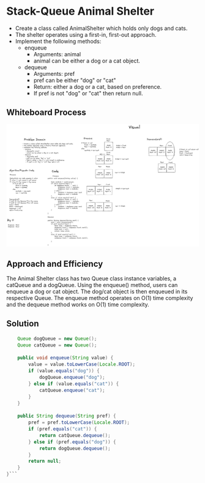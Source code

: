 # Stack-Queue Animal Shelter

- Create a class called AnimalShelter which holds only dogs and cats.
- The shelter operates using a first-in, first-out approach.
- Implement the following methods:
  - enqueue
    - Arguments: animal
    - animal can be either a dog or a cat object.
  - dequeue
    - Arguments: pref
    - pref can be either "dog" or "cat"
    - Return: either a dog or a cat, based on preference.
    - If pref is not "dog" or "cat" then return null.

## Whiteboard Process
![image](code-challenge-12.png)

## Approach and Efficiency
The Animal Shelter class has two Queue class instance variables, a catQueue and a dogQueue. Using the enqueue() method, users can enqueue a dog or cat object.
The dog/cat object is then enqueued in its respective Queue.
The enqueue method operates on O(1) time complexity and the dequeue method works on O(1) time complexity. 

## Solution
```java public class AnimalShelter {
    Queue dogQueue = new Queue();
    Queue catQueue = new Queue();

    public void enqueue(String value) {
        value = value.toLowerCase(Locale.ROOT);
        if (value.equals("dog")) {
            dogQueue.enqueue("dog");
        } else if (value.equals("cat")) {
            catQueue.enqueue("cat");
        }
    }

    public String dequeue(String pref) {
        pref = pref.toLowerCase(Locale.ROOT);
        if (pref.equals("cat")) {
            return catQueue.dequeue();
        } else if (pref.equals("dog")) {
            return dogQueue.dequeue();
        }
        return null;
    }
}```

